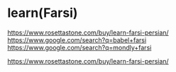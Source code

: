 # learn(Farsi)
https://www.rosettastone.com/buy/learn-farsi-persian/ https://www.google.com/search?q=babel+farsi https://www.google.com/search?q=mondly+farsi

https://www.rosettastone.com/buy/learn-farsi-persian/
